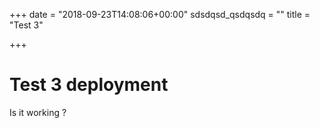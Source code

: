 +++
date = "2018-09-23T14:08:06+00:00"
sdsdqsd_qsdqsdq = ""
title = "Test 3"

+++
# Test 3 deployment

Is it working ?